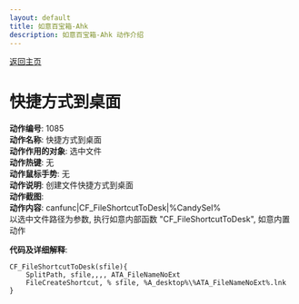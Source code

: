 ```yaml
---
layout: default
title: 如意百宝箱-Ahk
description: 如意百宝箱-Ahk 动作介绍
---
```

<link rel="stylesheet" href="../actions/css/atom-one-light.min.css">
<script src="../actions/js/highlight.min.js"></script>
<script>hljs.highlightAll();</script>

[返回主页](../index.md)

# [](#header-2) 快捷方式到桌面

**动作编号**: 1085  
**动作名称**: 快捷方式到桌面  
**动作作用的对象**: 选中文件  
**动作热键**: 无  
**动作鼠标手势**: 无  
**动作说明**: 创建文件快捷方式到桌面    
**动作截图**:  
**动作内容**: canfunc|CF_FileShortcutToDesk|%CandySel%  
以选中文件路径为参数, 执行如意内部函数 "CF_FileShortcutToDesk", 如意内置动作  

**代码及详细解释**:  

```AutoHotkey
CF_FileShortcutToDesk(sfile){
	SplitPath, sfile,,,, ATA_FileNameNoExt
	FileCreateShortcut, % sfile, %A_desktop%\%ATA_FileNameNoExt%.lnk
}
```